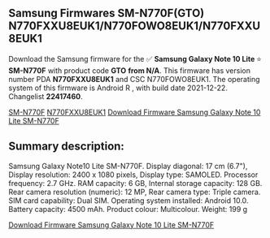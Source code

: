 <h2>Samsung Firmwares SM-N770F(GTO) N770FXXU8EUK1/N770FOWO8EUK1/N770FXXU8EUK1</h2>
Download the Samsung firmware for the ✅ <strong>Samsung Galaxy Note 10 Lite </strong> ⭐ <strong>SM-N770F</strong> with product code <strong>GTO</strong> <strong> from N/A</strong>. This firmware has version number PDA <strong>N770FXXU8EUK1</strong> and CSC N770FOWO8EUK1. The operating system of this firmware is Android R , with build date 2021-12-22. Changelist <strong>22417460</strong>.

[SM-N770F](https://samfirm.shop/samsung/model/SM-N770F)
[N770FXXU8EUK1](https://samfirm.shop/samsung/pda/N770FXXU8EUK1)
[Download Firmware Samsung Galaxy Note 10 Lite SM-N770F](https://samfirm.shop/samsung/firmware/484376)
<h2>Summary description:</h2>
<p>Samsung Galaxy Note10 Lite SM-N770F. Display diagonal: 17 cm (6.7"), Display resolution: 2400 x 1080 pixels, Display type: SAMOLED. Processor frequency: 2.7 GHz. RAM capacity: 6 GB, Internal storage capacity: 128 GB. Rear camera resolution (numeric): 12 MP, Rear camera type: Triple camera. SIM card capability: Dual SIM. Operating system installed: Android 10.0. Battery capacity: 4500 mAh. Product colour: Multicolour. Weight: 199 g</p>


[Download Firmware Samsung Galaxy Note 10 Lite SM-N770F](https://samfirm.shop/samsung/firmware/484376)
